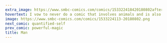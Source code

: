 ```yaml
---
extra_image: https://www.smbc-comics.com/comics/153322418420180802after.png
hovertext: I vow to never do a comic that involves animals and is also uplifting.
image: https://www.smbc-comics.com/comics/1533224113-20180802.png
next_comic: quantified-self
prev_comic: powerful-magic
title: Man
---
```


